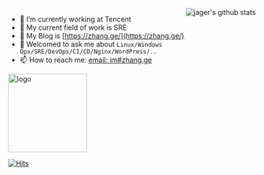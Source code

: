 <img align="right" src="https://github-readme-stats.vercel.app/api?username=jagerzhang&show_icons=true&theme=vue" alt="jager's github stats" />


- 🌈 I’m currently working at Tencent
- 🐳 My current field of work is SRE
- 🤔 My Blog is [https://zhang.ge/](https://zhang.ge/) 
- 💬 Welcomed to ask me about `Linux/Windows Ops/SRE/DevOps/CI/CD/Nginx/WordPress/..`
- 📫 How to reach me: [email: im#zhang.ge](im#zhang.ge)


<img src="https://github-profile-trophy.vercel.app/?username=jagerzhang&theme=flat&column=7&margin-w=10" alt="logo" height="160" align="center" />

[![Hits](https://hits.seeyoufarm.com/api/count/incr/badge.svg?url=https%3A%2F%2Fgithub.com%2Fjagerzhang%2Fflyer&count_bg=%2379C83D&title_bg=%23555555&icon=&icon_color=%23E7E7E7&title=hits&edge_flat=false)](https://hits.seeyoufarm.com)

<!--
**jagerzhang/jagerzhang** is a ✨ _special_ ✨ repository because its `README.md` (this file) appears on your GitHub profile.

Here are some ideas to get you started:

- 🔭 I’m currently working on ...
- 🌱 I’m currently learning ...
- 👯 I’m looking to collaborate on ...
- 🤔 I’m looking for help with ...
- 💬 Ask me about ...
- 📫 How to reach me: ...
- 😄 Pronouns: ...
- ⚡ Fun fact: ...

https://github.com/anuraghazra/github-readme-stats/blob/master/docs/readme_cn.md
https://rahuldkjain.github.io/gh-profile-readme-generator/
-->

